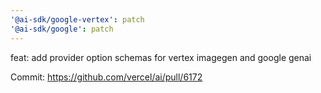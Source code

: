 ```yaml
---
'@ai-sdk/google-vertex': patch
'@ai-sdk/google': patch
---
```


feat: add provider option schemas for vertex imagegen and google genai

Commit: https://github.com/vercel/ai/pull/6172
